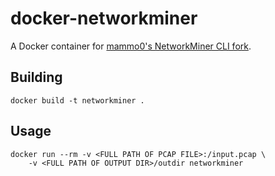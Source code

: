 # docker-networkminer

A Docker container for [mammo0's NetworkMiner CLI fork](https://github.com/mammo0/networkminer-cli).

## Building

```
docker build -t networkminer .
```

## Usage

```
docker run --rm -v <FULL PATH OF PCAP FILE>:/input.pcap \
    -v <FULL PATH OF OUTPUT DIR>/outdir networkminer
```